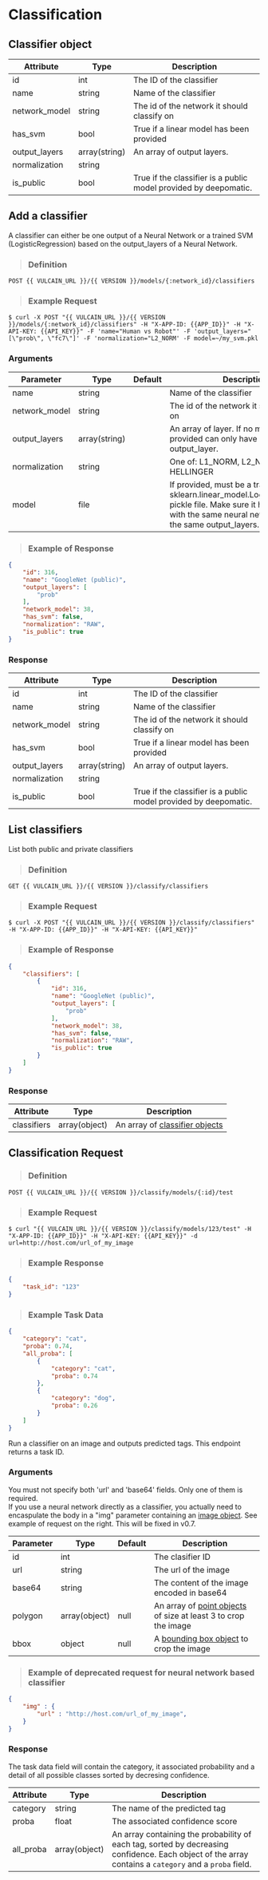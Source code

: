 # Classification

<a name="classifier_object"></a>
## Classifier object

Attribute | Type    | Description
--------- | ------- | -----------
id        | int     | The ID of the classifier
name          | string | Name of the classifier
network_model | string | The id of the network it should classify on
has_svm       | bool   | True if a linear model has been provided
output_layers | array(string)  | An array of output layers.
normalization | string        |         | One of: L1_NORM, L2_NORM, HELLINGER
is_public       | bool   | True if the classifier is a public model provided by deepomatic.


## Add a classifier

A classifier can either be one output of a Neural Network or a trained SVM (LogisticRegression) based on the output_layers of a Neural Network.

> ### Definition
```POST {{ VULCAIN_URL }}/{{ VERSION }}/models/{:network_id}/classifiers```

> ### Example Request

```shell
$ curl -X POST "{{ VULCAIN_URL }}/{{ VERSION }}/models/{:network_id}/classifiers" -H "X-APP-ID: {{APP_ID}}" -H "X-API-KEY: {{API_KEY}}" -F 'name="Human vs Robot"' -F 'output_layers="[\"prob\", \"fc7\"]' -F 'normalization="L2_NORM' -F model=~/my_svm.pkl
```



### Arguments


Parameter     | Type          | Default | Description
------------- | -------       | ------- | -----------
name          | string        |         | Name of the classifier
network_model | string        |         | The id of the network it should classify on
output_layers | array(string) |         | An array of layer. If no model is provided can only have one output_layer.
normalization | string        |         | One of: L1_NORM, L2_NORM, HELLINGER
model         | file          |         | If provided, must be a trained sklearn.linear_model.LogisticRegression pickle file. Make sure it has been trained with the same neural network and using the same output_layers.


> ### Example of Response

```json
{
    "id": 316,
    "name": "GoogleNet (public)",
    "output_layers": [
        "prob"
    ],
    "network_model": 38,
    "has_svm": false,
    "normalization": "RAW",
    "is_public": true
}
```

### Response

Attribute | Type    | Description
--------- | ------- | -----------
id        | int     | The ID of the classifier
name          | string | Name of the classifier
network_model | string | The id of the network it should classify on
has_svm       | bool   | True if a linear model has been provided
output_layers | array(string)  | An array of output layers.
normalization | string        |         | One of: L1_NORM, L2_NORM, HELLINGER
is_public       | bool   | True if the classifier is a public model provided by deepomatic.











## List classifiers

List both public and private classifiers

> ### Definition
```GET {{ VULCAIN_URL }}/{{ VERSION }}/classify/classifiers```

> ### Example Request

```shell
$ curl -X POST "{{ VULCAIN_URL }}/{{ VERSION }}/classify/classifiers" -H "X-APP-ID: {{APP_ID}}" -H "X-API-KEY: {{API_KEY}}"
```

> ### Example of Response

```json
{
    "classifiers": [
        {
            "id": 316,
            "name": "GoogleNet (public)",
            "output_layers": [
                "prob"
            ],
            "network_model": 38,
            "has_svm": false,
            "normalization": "RAW",
            "is_public": true
        }
    ]
}
```

### Response

Attribute | Type    | Description
--------- | ------- | -----------
classifiers | array(object)  | An array of [classifier objects](#classifier_object)








## Classification Request

> ### Definition
```POST {{ VULCAIN_URL }}/{{ VERSION }}/classify/models/{:id}/test```

> ### Example Request

```shell
$ curl "{{ VULCAIN_URL }}/{{ VERSION }}/classify/models/123/test" -H "X-APP-ID: {{APP_ID}}" -H "X-API-KEY: {{API_KEY}}" -d url=http://host.com/url_of_my_image
```

> ### Example Response

```json
{
    "task_id": "123"
}
```

> ### Example Task Data

```json
{
    "category": "cat",
    "proba": 0.74,
    "all_proba": [
        {
            "category": "cat",
            "proba": 0.74
        },
        {
            "category": "dog",
            "proba": 0.26
        }
    ]
}
```

Run a classifier on an image and outputs predicted tags. This endpoint returns a task ID.

### Arguments

<aside class="notice">
You must not specify both 'url' and 'base64' fields. Only one of them is required.
</aside>

<aside class="warning">
If you use a neural network directly as a classifier, you actually need to encaspulate the body in a "img" parameter containing an <a href="#image_object">image object</a>. See example of request on the right. This will be fixed in v0.7.
</aside>

Parameter | Type    | Default | Description
--------- | ------- | ------- | -----------
id        | int     |         | The clasifier ID
url       | string  |         | The url of the image
base64    | string  |         | The content of the image encoded in base64
polygon   | array(object)  | null | An array of [point objects](#point_object) of size at least 3 to crop the image
bbox      | object  | null    | A [bounding box object](#bbox_object) to crop the image

> ### Example of deprecated request for neural network based classifier

```json
{
    "img" : {
        "url" : "http://host.com/url_of_my_image",
    }
}
```

### Response

The task data field will contain the category, it associated probability and a detail of all possible classes sorted by decresing confidence.

Attribute | Type    | Description
--------- | ------- | -----------
category  | string  | The name of the predicted tag
proba     | float   | The associated confidence score
all_proba | array(object) | An array containing the probability of each tag, sorted by decreasing confidence. Each object of the array contains a ```category``` and a ```proba``` field.



